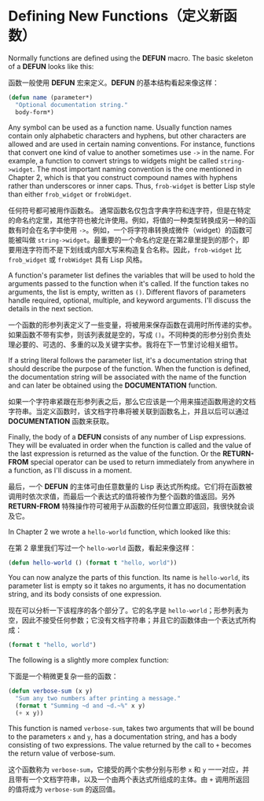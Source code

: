# Defining New Functions（定义新函数）

Normally functions are defined using the **DEFUN** macro. The basic
skeleton of a **DEFUN** looks like this:

函数一般使用 **DEFUN** 宏来定义。**DEFUN** 的基本结构看起来像这样：

```lisp
(defun name (parameter*)
  "Optional documentation string."
  body-form*)
```

Any symbol can be used as a function name. Usually function names
contain only alphabetic characters and hyphens, but other characters
are allowed and are used in certain naming conventions. For instance,
functions that convert one kind of value to another sometimes use `->`
in the name. For example, a function to convert strings to widgets
might be called `string->widget`. The most important naming convention
is the one mentioned in Chapter 2, which is that you construct
compound names with hyphens rather than underscores or inner
caps. Thus, `frob-widget` is better Lisp style than either `frob_widget`
or `frobWidget`.

任何符号都可被用作函数名。 通常函数名仅包含字典字符和连字符，但是在特定的命名约定里，其他字符也被允许使用。例如，将值的一种类型转换成另一种的函数有时会在名字中使用
`->`。例如，一个将字符串转换成微件（widget）的函数可能被叫做
`string->widget`。最重要的一个命名约定是在第2章里提到的那个，即要用连字符而不是下划线或内部大写来构造复合名称。因此，`frob-widget`
比 `frob_widget` 或 `frobWidget` 具有 Lisp
风格。

A function's parameter list defines the variables that will be used to
hold the arguments passed to the function when it's called. If the
function takes no arguments, the list is empty, written as
`()`. Different flavors of parameters handle required, optional,
multiple, and keyword arguments. I'll discuss the details in the next
section.

一个函数的形参列表定义了一些变量，将被用来保存函数在调用时所传递的实参。如果函数不带有实参，则该列表就是空的，写成
`()`。不同种类的形参分别负责处理必要的、可选的、多重的以及关键字实参。我将在下一节里讨论相关细节。

If a string literal follows the parameter list, it's a documentation
string that should describe the purpose of the function. When the
function is defined, the documentation string will be associated with
the name of the function and can later be obtained using the
**DOCUMENTATION** function.

如果一个字符串紧跟在形参列表之后，那么它应该是一个用来描述函数用途的文档字符串。当定义函数时，该文档字符串将被关联到函数名上，并且以后可以通过
**DOCUMENTATION** 函数来获取。

Finally, the body of a **DEFUN** consists of any number of Lisp
expressions. They will be evaluated in order when the function is
called and the value of the last expression is returned as the value
of the function. Or the **RETURN-FROM** special operator can be used to
return immediately from anywhere in a function, as I'll discuss in a
moment.

最后，一个 **DEFUN** 的主体可由任意数量的 Lisp
表达式所构成。它们将在函数被调用时依次求值，而最后一个表达式的值将被作为整个函数的值返回。另外
**RETURN-FROM** 特殊操作符可被用于从函数的任何位置立即返回，我很快就会谈及它。

In Chapter 2 we wrote a `hello-world` function, which looked like this:

在第 2 章里我们写过一个 `hello-world` 函数，看起来像这样：

```lisp
(defun hello-world () (format t "hello, world"))
```

You can now analyze the parts of this function. Its name is
`hello-world`, its parameter list is empty so it takes no arguments, it
has no documentation string, and its body consists of one expression.

现在可以分析一下该程序的各个部分了。它的名字是 `hello-world`；形参列表为空，因此不接受任何参数；它没有文档字符串；并且它的函数体由一个表达式所构成：

```lisp
(format t "hello, world")
```

The following is a slightly more complex function:

下面是一个稍微更复杂一些的函数：

```lisp
(defun verbose-sum (x y)
  "Sum any two numbers after printing a message."
  (format t "Summing ~d and ~d.~%" x y)
  (+ x y))
```

This function is named `verbose-sum`, takes two arguments that will be
bound to the parameters `x` and `y`, has a documentation string, and has
a body consisting of two expressions. The value returned by the call
to `+` becomes the return value of verbose-sum.
  
这个函数称为 `verbose-sum`，它接受的两个实参分别与形参
`x` 和 `y` 一一对应，并且带有一个文档字符串，以及一个由两个表达式所组成的主体。由
`+` 调用所返回的值将成为 `verbose-sum` 的返回值。
